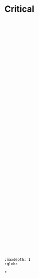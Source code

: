 # Critical

<br>

<script src="../_static/js/pages/critical.js" type="text/javascript"></script>
<div id="container0004" style="height: 724px; width: 780px; margin: 0 auto"></div>

<br>

```{toctree}
:maxdepth: 1
:glob:

*
```

<br>
<br>

<br>
<br>

<br>
<br>

<br>
<br>
